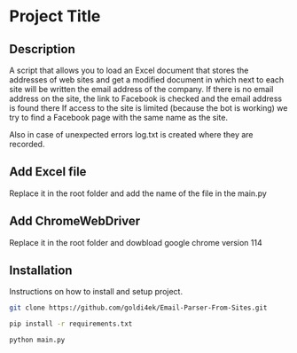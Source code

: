 # Project Title

## Description

A script that allows you to load an Excel document that stores the addresses of web sites and get a modified document in which next to each site will be written the email address of the company.
If there is no email address on the site, the link to Facebook is checked and the email address is found there
If access to the site is limited (because the bot is working) we try to find a Facebook page with the same name as the site.

Also in case of unexpected errors log.txt is created where they are recorded.

## Add Excel file

Replace it in the root folder and add the name of the file in the main.py

## Add ChromeWebDriver

Replace it in the root folder and dowbload google chrome version 114

## Installation

Instructions on how to install and setup project.

```bash
git clone https://github.com/goldi4ek/Email-Parser-From-Sites.git

pip install -r requirements.txt

python main.py
```
